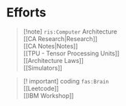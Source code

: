 # Efforts

> [!note] `ris:Computer` Architecture  
> [[CA Research|Research]]  
> [[CA Notes|Notes]]  
> [[TPU - Tensor Processing Units]]  
> [[Architecture Laws]]  
> [[Simulators]]

> [! important] coding `fas:Brain`  
> [[Leetcode]]  
> [[IBM Workshop]]
